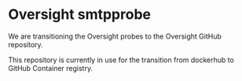 # Oversight smtpprobe
 
We are transitioning the Oversight probes to the Oversight GitHub repository.

This repository is currently in use for the transition from dockerhub to GitHub Container registry.
